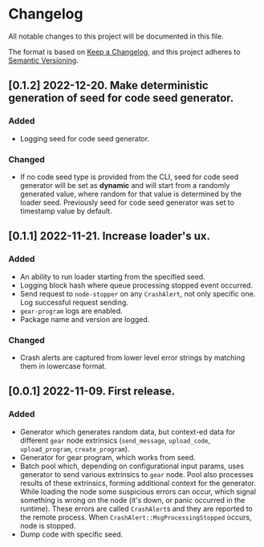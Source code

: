 # Changelog

All notable changes to this project will be documented in this file.

The format is based on [Keep a Changelog](https://keepachangelog.com/en/1.0.0/),
and this project adheres to [Semantic Versioning](https://semver.org/spec/v2.0.0.html).

## [0.1.2] 2022-12-20. Make deterministic generation of seed for code seed generator.
### Added
- Logging seed for code seed generator.
### Changed
- If no code seed type is provided from the CLI, seed for code seed generator will be set as __dynamic__ and will start from a randomly generated value, where random for that value is determined by the loader seed. Previously seed for code seed generator was set to timestamp value by default.

## [0.1.1] 2022-11-21. Increase loader's ux.
### Added
- An ability to run loader starting from the specified seed.
- Logging block hash where queue processing stopped event occurred.
- Send request to `node-stopper` on any `CrashAlert`, not only specific one. Log successful request sending.
- `gear-program` logs are enabled.
- Package name and version are logged.
### Changed
- Crash alerts are captured from lower level error strings by matching them in lowercase format.

## [0.0.1] 2022-11-09. First release.
### Added
- Generator which generates random data, but context-ed data for different `gear` node extrinsics (`send_message`, `upload_code`, `upload_program`, `create_program`).
- Generator for gear program, which works from seed.
- Batch pool which, depending on configurational input params, uses generator to send various extrinsics to `gear` node. Pool also processes results of these extrinsics,
  forming additional context for the generator. While loading the node some suspicious errors can occur, which signal something is wrong on the node (it's down, or panic
  occurred in the runtime). These errors are called `CrashAlert`s and they are reported to the remote process. When `CrashAlert::MsgProcessingStopped` occurs, node is stopped.
- Dump code with specific seed.